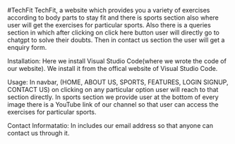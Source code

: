 #TechFit
TechFit, a website which provides you a variety of exercises according to body parts to stay fit and there is sports section also where user will get the exercises for particular sports. Also there is a queries section in which after clicking on click here button user will directly go to chatgpt to solve their doubts. Then in contact us section the user will get a enquiry form.

Installation: 
Here we install Visual Studio Code(where we wrote the code of our website). We install it from the offical website of Visual Studio Code.

Usage:
In navbar, (HOME, ABOUT US, SPORTS, FEATURES, LOGIN SIGNUP, CONTACT US) on clicking on any particular option user will reach to that section directly. In sports section we provide user at the bottom of every image there is a YouTube link of our channel so that user can access the exercises for particular sports.

Contact Informatatio:
In includes our email address so that anyone can contact us through it.




